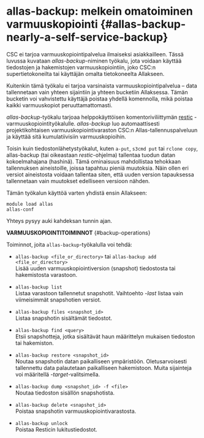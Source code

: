 # allas-backup: melkein omatoiminen varmuuskopiointi {#allas-backup-nearly-a-self-service-backup}

CSC ei tarjoa varmuuskopiointipalvelua ilmaiseksi asiakkailleen. Tässä luvussa kuvataan _allas-backup_-niminen työkalu, jota voidaan käyttää tiedostojen ja hakemistojen varmuuskopiointiin, joko CSC:n supertietokoneilta tai käyttäjän omalta tietokoneelta Allakseen.

Kuitenkin tämä työkalu ei tarjoa varsinaista varmuuskopiointipalvelua – data tallennetaan vain yhteen sijaintiin ja yhteen bucketiin Allaksessa. Tämän bucketin voi vahvistettu käyttäjä poistaa yhdellä komennolla, mikä poistaa kaikki varmuuskopiot peruuttamattomasti.

_allas-backup_-työkalu tarjoaa helppokäyttöisen komentoriviliittymän [restic](https://restic.readthedocs.io/) -varmuuskopiointityökalulle. _allas-backup_ luo automaattisesti projektikohtaisen varmuuskopiointivaraston CSC:n Allas-tallennuspalveluun ja käyttää sitä kumulatiivisiin varmuuskopioihin.

Toisin kuin tiedostonlähetystyökalut, kuten `a-put`, `s3cmd put` tai `rclone copy`, allas-backup (tai oikeastaan _restic_-ohjelma) tallentaa tuodun datan kokoelmahajana (hashinä). Tämä ominaisuus mahdollistaa tehokkaan tallennuksen aineistoille, joissa tapahtuu pieniä muutoksia. Näin ollen eri versiot aineistosta voidaan tallentaa siten, että uuden version tapauksessa tallennetaan vain muutokset edelliseen versioon nähden.

Tämän työkalun käyttöä varten yhdistä ensin Allakseen:
```text
module load allas
allas-conf
```
Yhteys pysyy auki kahdeksan tunnin ajan.

**VARMUUSKOPIOINTITOIMINNOT** {#backup-operations}

Toiminnot, joita `allas-backup`-työkalulla voi tehdä:

 - `allas-backup <file_or_directory>`  tai `allas-backup add <file_or_directory>`   
 	Lisää uuden varmuuskopiointiversion (snapshot) tiedostosta tai hakemistosta varastoon.

 - `allas-backup list`   
 	Listaa varastoon tallennetut snapshotit. Vaihtoehto _-last_ listaa vain viimeisimmät snapshotien versiot.
 
 - `allas-backup files <snapshot_id>`   
 	Listaa snapshotin sisältämät tiedostot.

 - `allas-backup find <query>`          
 	Etsii snapshotteja, jotka sisältävät haun määrittelyn mukaisen tiedoston tai hakemiston.

 - `allas-backup restore <snapshot_id>`  
 	Noutaa snapshotin datan paikalliseen ympäristöön. 
	Oletusarvoisesti tallennettu data palautetaan paikalliseen hakemistoon. Muita sijainteja voi määritellä _-target_-valitsimella.

 - `allas-backup dump <snapshot_id> -f <file>`  
    Noutaa tiedoston sisällön snapshotista.

 - `allas-backup delete <snapshot_id>`  
 	Poistaa snapshotin varmuuskopiointivarastosta.

 -	`allas-backup unlock`                
    Poistaa Resticin lukitustiedostot.